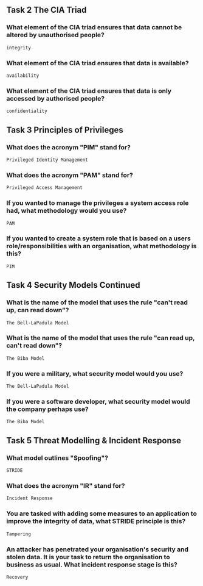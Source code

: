 ## Task 2  The CIA Triad

### What element of the CIA triad ensures that data cannot be altered by unauthorised people?
    integrity

### What element of the CIA triad ensures that data is available?
    availability

### What element of the CIA triad ensures that data is only accessed by authorised people?
    confidentiality

## Task 3  Principles of Privileges

### What does the acronym "PIM" stand for?
    Privileged Identity Management

### What does the acronym "PAM" stand for?
    Privileged Access Management

### If you wanted to manage the privileges a system access role had, what methodology would you use?
    PAM

### If you wanted to create a system role that is based on a users role/responsibilities with an organisation, what methodology is this?
    PIM

## Task 4  Security Models Continued

### What is the name of the model that uses the rule "can't read up, can read down"?
    The Bell-LaPadula Model

### What is the name of the model that uses the rule "can read up, can't read down"?
    The Biba Model

### If you were a military, what security model would you use?
    The Bell-LaPadula Model

### If you were a software developer, what security model would the company perhaps use?
    The Biba Model

## Task 5  Threat Modelling & Incident Response

### What model outlines "Spoofing"?
    STRIDE

### What does the acronym "IR" stand for?
    Incident Response

### You are tasked with adding some measures to an application to improve the integrity of data, what STRIDE principle is this?
    Tampering

### An attacker has penetrated your organisation's security and stolen data. It is your task to return the organisation to business as usual. What incident response stage is this? 
    Recovery

